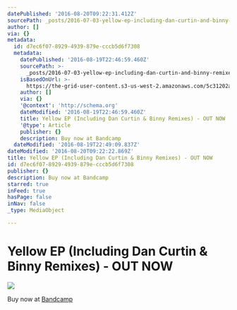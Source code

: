```yaml
---
datePublished: '2016-08-20T09:22:31.412Z'
sourcePath: _posts/2016-07-03-yellow-ep-including-dan-curtin-and-binny-remixes-out-now.md
author: []
via: {}
metadata:
  id: d7ec6f07-8929-4939-879e-cccb5d6f7308
  metadata:
    datePublished: '2016-08-19T22:46:59.460Z'
    sourcePath: >-
      _posts/2016-07-03-yellow-ep-including-dan-curtin-and-binny-remixes-out-now.md
    isBasedOnUrl: >-
      https://the-grid-user-content.s3-us-west-2.amazonaws.com/5c31202a-6091-4523-b976-a1057274a2d1.jpg
    author: []
    via: {}
    '@context': 'http://schema.org'
    dateModified: '2016-08-19T22:46:59.460Z'
    title: Yellow EP (Including Dan Curtin & Binny Remixes) - OUT NOW
    '@type': Article
    publisher: {}
    description: Buy now at Bandcamp
  dateModified: '2016-08-19T22:49:09.837Z'
dateModified: '2016-08-20T09:22:22.869Z'
title: Yellow EP (Including Dan Curtin & Binny Remixes) - OUT NOW
id: d7ec6f07-8929-4939-879e-cccb5d6f7308
publisher: {}
description: Buy now at Bandcamp
starred: true
inFeed: true
hasPage: false
inNav: false
_type: MediaObject

---
```

# Yellow EP (Including Dan Curtin & Binny Remixes) - OUT NOW
![](https://the-grid-user-content.s3-us-west-2.amazonaws.com/5c31202a-6091-4523-b976-a1057274a2d1.jpg)

Buy now at [Bandcamp][0]

[0]: https://jameskumo.bandcamp.com/album/james-kumo-yellow-ep "James Kumo - Yellow EP"